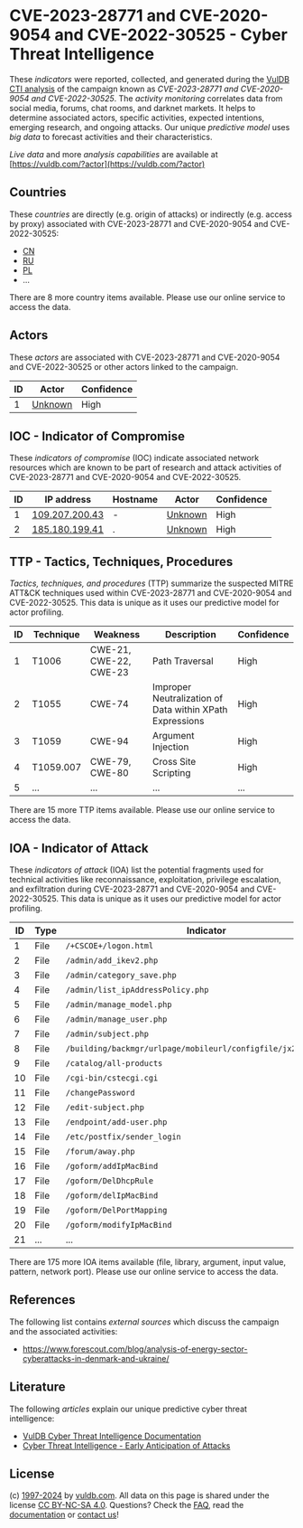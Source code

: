 # CVE-2023-28771 and CVE-2020-9054  and CVE-2022-30525 - Cyber Threat Intelligence

These _indicators_ were reported, collected, and generated during the [VulDB CTI analysis](https://vuldb.com/?kb.cti) of the campaign known as _CVE-2023-28771 and CVE-2020-9054  and CVE-2022-30525_. The _activity monitoring_ correlates data from social media, forums, chat rooms, and darknet markets. It helps to determine associated actors, specific activities, expected intentions, emerging research, and ongoing attacks. Our unique _predictive model_ uses _big data_ to forecast activities and their characteristics.

_Live data_ and more _analysis capabilities_ are available at [https://vuldb.com/?actor](https://vuldb.com/?actor)

## Countries

These _countries_ are directly (e.g. origin of attacks) or indirectly (e.g. access by proxy) associated with CVE-2023-28771 and CVE-2020-9054  and CVE-2022-30525:

* [CN](https://vuldb.com/?country.cn)
* [RU](https://vuldb.com/?country.ru)
* [PL](https://vuldb.com/?country.pl)
* ...

There are 8 more country items available. Please use our online service to access the data.

## Actors

These _actors_ are associated with CVE-2023-28771 and CVE-2020-9054  and CVE-2022-30525 or other actors linked to the campaign.

ID | Actor | Confidence
-- | ----- | ----------
1 | [Unknown](https://vuldb.com/?actor.unknown) | High

## IOC - Indicator of Compromise

These _indicators of compromise_ (IOC) indicate associated network resources which are known to be part of research and attack activities of CVE-2023-28771 and CVE-2020-9054  and CVE-2022-30525.

ID | IP address | Hostname | Actor | Confidence
-- | ---------- | -------- | ----- | ----------
1 | [109.207.200.43](https://vuldb.com/?ip.109.207.200.43) | - | [Unknown](https://vuldb.com/?actor.unknown) | High
2 | [185.180.199.41](https://vuldb.com/?ip.185.180.199.41) | . | [Unknown](https://vuldb.com/?actor.unknown) | High

## TTP - Tactics, Techniques, Procedures

_Tactics, techniques, and procedures_ (TTP) summarize the suspected MITRE ATT&CK techniques used within CVE-2023-28771 and CVE-2020-9054  and CVE-2022-30525. This data is unique as it uses our predictive model for actor profiling.

ID | Technique | Weakness | Description | Confidence
-- | --------- | -------- | ----------- | ----------
1 | T1006 | CWE-21, CWE-22, CWE-23 | Path Traversal | High
2 | T1055 | CWE-74 | Improper Neutralization of Data within XPath Expressions | High
3 | T1059 | CWE-94 | Argument Injection | High
4 | T1059.007 | CWE-79, CWE-80 | Cross Site Scripting | High
5 | ... | ... | ... | ...

There are 15 more TTP items available. Please use our online service to access the data.

## IOA - Indicator of Attack

These _indicators of attack_ (IOA) list the potential fragments used for technical activities like reconnaissance, exploitation, privilege escalation, and exfiltration during CVE-2023-28771 and CVE-2020-9054  and CVE-2022-30525. This data is unique as it uses our predictive model for actor profiling.

ID | Type | Indicator | Confidence
-- | ---- | --------- | ----------
1 | File | `/+CSCOE+/logon.html` | High
2 | File | `/admin/add_ikev2.php` | High
3 | File | `/admin/category_save.php` | High
4 | File | `/admin/list_ipAddressPolicy.php` | High
5 | File | `/admin/manage_model.php` | High
6 | File | `/admin/manage_user.php` | High
7 | File | `/admin/subject.php` | High
8 | File | `/building/backmgr/urlpage/mobileurl/configfile/jx2_config.ini` | High
9 | File | `/catalog/all-products` | High
10 | File | `/cgi-bin/cstecgi.cgi` | High
11 | File | `/changePassword` | High
12 | File | `/edit-subject.php` | High
13 | File | `/endpoint/add-user.php` | High
14 | File | `/etc/postfix/sender_login` | High
15 | File | `/forum/away.php` | High
16 | File | `/goform/addIpMacBind` | High
17 | File | `/goform/DelDhcpRule` | High
18 | File | `/goform/delIpMacBind` | High
19 | File | `/goform/DelPortMapping` | High
20 | File | `/goform/modifyIpMacBind` | High
21 | ... | ... | ...

There are 175 more IOA items available (file, library, argument, input value, pattern, network port). Please use our online service to access the data.

## References

The following list contains _external sources_ which discuss the campaign and the associated activities:

* https://www.forescout.com/blog/analysis-of-energy-sector-cyberattacks-in-denmark-and-ukraine/

## Literature

The following _articles_ explain our unique predictive cyber threat intelligence:

* [VulDB Cyber Threat Intelligence Documentation](https://vuldb.com/?kb.cti)
* [Cyber Threat Intelligence - Early Anticipation of Attacks](https://www.scip.ch/en/?labs.20201022)

## License

(c) [1997-2024](https://vuldb.com/?kb.changelog) by [vuldb.com](https://vuldb.com/?kb.about). All data on this page is shared under the license [CC BY-NC-SA 4.0](https://creativecommons.org/licenses/by-nc-sa/4.0/). Questions? Check the [FAQ](https://vuldb.com/?kb.faq), read the [documentation](https://vuldb.com/?kb) or [contact us](https://vuldb.com/?contact)!

